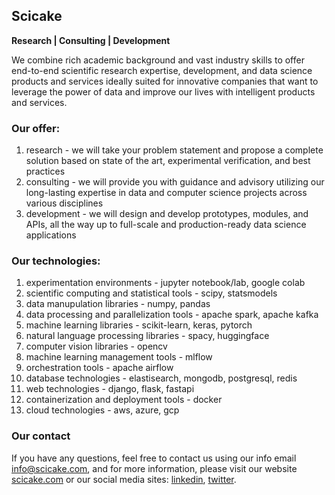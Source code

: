 ## Scicake

**Research | Consulting | Development**

We combine rich academic background and vast industry skills to offer end-to-end scientific research expertise, development, and data science products and services ideally suited for innovative companies that want to leverage the power of data and improve our lives with intelligent products and services.

### Our offer:
1. research - we will take your problem statement and propose a complete solution based on state of the art, experimental verification, and best practices
2. consulting - we will provide you with guidance and advisory utilizing our long-lasting expertise in data and computer science projects across various disciplines
3. development - we will design and develop prototypes, modules, and APIs, all the way up to full-scale and production-ready data science applications

### Our technologies:
1. experimentation environments - jupyter notebook/lab, google colab
2. scientific computing and statistical tools - scipy, statsmodels
3. data manupulation libraries - numpy, pandas
4. data processing and parallelization tools - apache spark, apache kafka
5. machine learning libraries - scikit-learn, keras, pytorch
6. natural language processing libraries - spacy, huggingface
7. computer vision libraries - opencv
8. machine learning management tools - mlflow
9. orchestration tools - apache airflow
10. database technologies - elastisearch, mongodb, postgresql, redis
11. web technologies - django, flask, fastapi
12. containerization and deployment tools - docker
13. cloud technologies - aws, azure, gcp

### Our contact
If you have any questions, feel free to contact us using our info email <info@scicake.com>, and for more information, please visit our website [scicake.com](http://www.scicake.com/) or our social media sites: [linkedin](https://www.linkedin.com/company/scicake/), [twitter](https://twitter.com/Scicake1/).
